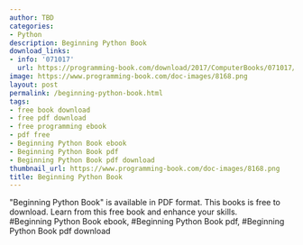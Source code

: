 ```yaml
---
author: TBD
categories:
- Python
description: Beginning Python Book
download_links:
- info: '071017'
  url: https://programming-book.com/download/2017/ComputerBooks/071017/Beginning Python.pdf
image: https://www.programming-book.com/doc-images/8168.png
layout: post
permalink: /beginning-python-book.html
tags:
- free book download
- free pdf download
- free programming ebook
- pdf free
- Beginning Python Book ebook
- Beginning Python Book pdf
- Beginning Python Book pdf download
thumbnail_url: https://www.programming-book.com/doc-images/8168.png
title: Beginning Python Book
---
```


 
<div class="item-desc text-justify">
  "Beginning Python Book" is available in PDF format. This books is free to download. Learn from this free book and enhance your skills.
  <br>
  #Beginning Python Book ebook, #Beginning Python Book pdf, #Beginning Python Book pdf download
</div>